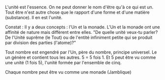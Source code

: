 L'unité est l'essence. On ne peut donner le nom d'être qu'à ce qui est un. Tout être n'est autre chose que le rapport d'une forme et d'une matière (substance). Il en est l'unité.

Constat : Il y a deux concepts : l'Un et la monade. L'Un et la monade ont une affinité de nature mais diffèrent entre elles. "De quelle unité veux-tu parler? De l'Unité suprême (le Tout) ou de l'entité infiniment petite qui se produit par division des parties (l'atome)?"

Tout nombre est engendré par l'Un, père du nombre, principe universel. Le un génère et contient tous les autres. 5 = 5 fois 1. Et 5 peut être vu comme une unité (1 fois 5), l'unité formée par l'ensemble de cinq. 

Chaque nombre peut être vu comme une monade (Jamblique)